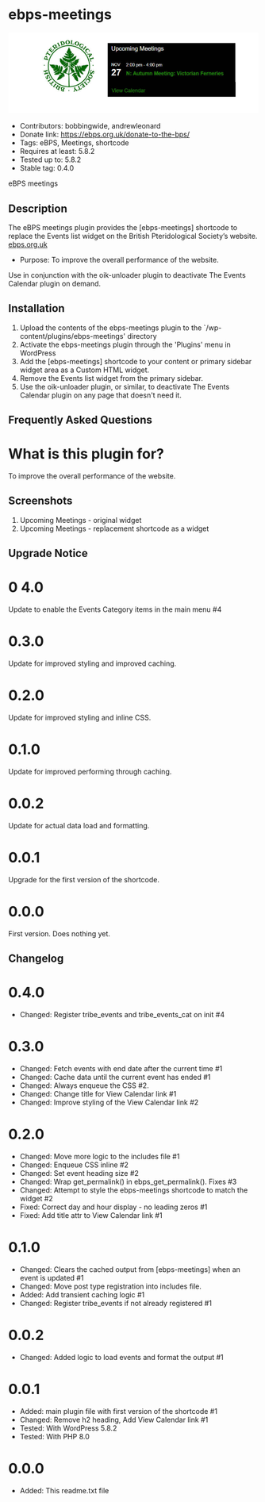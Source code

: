 # ebps-meetings  
![banner](assets/ebps-meetings-banner-772x250.jpg)
* Contributors: bobbingwide, andrewleonard
* Donate link: https://ebps.org.uk/donate-to-the-bps/
* Tags: eBPS, Meetings, shortcode
* Requires at least: 5.8.2
* Tested up to: 5.8.2
* Stable tag: 0.4.0

eBPS meetings

## Description 
The eBPS meetings plugin provides the [ebps-meetings] shortcode to replace the Events list widget
on the British Pteridological Society’s website. [ebps.org.uk](https://ebps.org.uk)

* Purpose: To improve the overall performance of the website.

Use in conjunction with the oik-unloader plugin to deactivate The Events Calendar plugin on demand.


## Installation 
1. Upload the contents of the ebps-meetings plugin to the `/wp-content/plugins/ebps-meetings' directory
1. Activate the ebps-meetings plugin through the 'Plugins' menu in WordPress
1. Add the [ebps-meetings] shortcode to your content or primary sidebar widget area as a Custom HTML widget.
1. Remove the Events list widget from the primary sidebar.
1. Use the oik-unloader plugin, or similar, to deactivate The Events Calendar plugin on any page that doesn't need it.


## Frequently Asked Questions 

# What is this plugin for? 

To improve the overall performance of the website.


## Screenshots 
1. Upcoming Meetings - original widget
2. Upcoming Meetings - replacement shortcode as a widget

## Upgrade Notice 
# 0 4.0 
Update to enable the Events Category items in the main menu #4

# 0.3.0 
Update for improved styling and improved caching.

# 0.2.0 
Update for improved styling and inline CSS.

# 0.1.0 
Update for improved performing through caching.

# 0.0.2 
Update for actual data load and formatting.

# 0.0.1 
Upgrade for the first version of the shortcode.

# 0.0.0 
First version. Does nothing yet.

## Changelog 
# 0.4.0 
* Changed: Register tribe_events and tribe_events_cat on init #4

# 0.3.0 
* Changed: Fetch events with end date after the current time #1
* Changed: Cache data until the current event has ended #1
* Changed: Always enqueue the CSS #2.
* Changed: Change title for View Calendar link #1
* Changed: Improve styling of the View Calendar link #2

# 0.2.0 
* Changed: Move more logic to the includes file #1
* Changed: Enqueue CSS inline #2
* Changed: Set event heading size #2
* Changed: Wrap get_permalink() in ebps_get_permalink(). Fixes #3
* Changed: Attempt to style the ebps-meetings shortcode to match the widget #2
* Fixed: Correct day and hour display - no leading zeros #1
* Fixed: Add title attr to View Calendar link #1

# 0.1.0 
* Changed: Clears the cached output from [ebps-meetings] when an event is updated #1
* Changed: Move post type registration into includes file.
* Added: Add transient caching logic #1
* Changed: Register tribe_events if not already registered #1

# 0.0.2 
* Changed: Added logic to load events and format the output #1

# 0.0.1 
* Added: main plugin file with first version of the shortcode #1
* Changed: Remove h2 heading, Add View Calendar link #1
* Tested: With WordPress 5.8.2
* Tested: With PHP 8.0

# 0.0.0 
* Added: This readme.txt file
